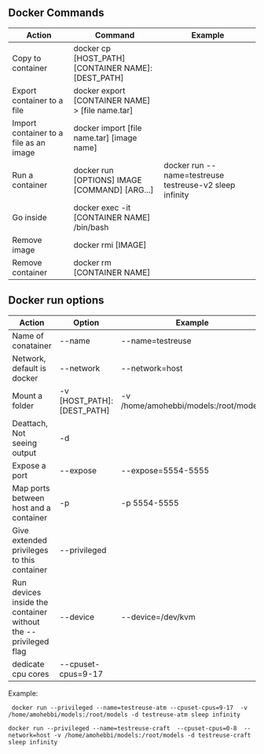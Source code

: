## Docker Commands
|Action|Command|Example|
|-|-|-|
|Copy to container| docker cp [HOST_PATH] [CONTAINER NAME]:[DEST_PATH]||
|Export container to a file| docker export [CONTAINER NAME] > [file name.tar]||
|Import container to a file as an image| docker import [file name.tar] [image name]||
|Run a container | docker run [OPTIONS] IMAGE [COMMAND] [ARG...]| docker run --name=testreuse testreuse-v2 sleep infinity|
|Go inside|docker exec -it [CONTAINER NAME] /bin/bash||
|Remove image| docker rmi [IMAGE] | |
|Remove container| docker rm [CONTAINER NAME]|

## Docker run options
|Action|Option|Example|
|-|-|-|
|Name of conatainer| --name |--name=testreuse |
|Network, default is docker|--network|--network=host|
|Mount a folder|-v [HOST_PATH]:[DEST_PATH]|-v /home/amohebbi/models:/root/models|
|Deattach, Not seeing output|-d||
|Expose a port| --expose|--expose=5554-5555 |
|Map ports between host and a container|-p|  -p 5554-5555|
|Give extended privileges to this container|--privileged||
|Run devices inside the container without the --privileged flag|--device|--device=/dev/kvm |
|dedicate cpu cores| --cpuset-cpus=9-17 ||

Example:

```
 docker run --privileged --name=testreuse-atm --cpuset-cpus=9-17  -v /home/amohebbi/models:/root/models -d testreuse-atm sleep infinity
```

```
docker run --privileged --name=testreuse-craft  --cpuset-cpus=0-8  --network=host -v /home/amohebbi/models:/root/models -d testreuse-craft sleep infinity
```





